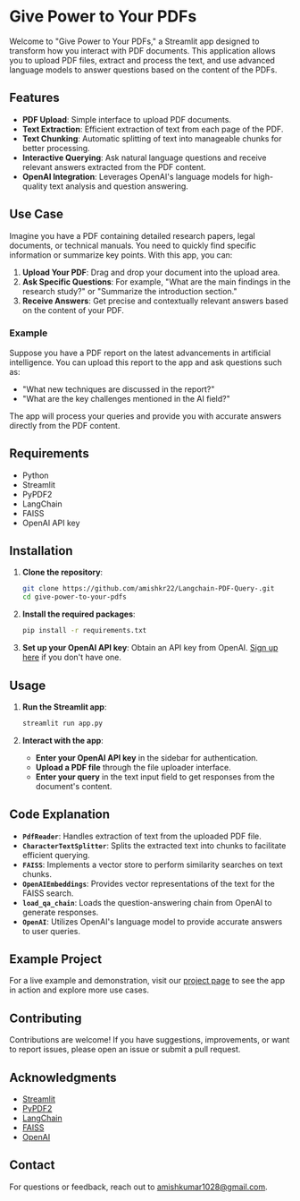 # Give Power to Your PDFs

Welcome to "Give Power to Your PDFs," a Streamlit app designed to transform how you interact with PDF documents. This application allows you to upload PDF files, extract and process the text, and use advanced language models to answer questions based on the content of the PDFs.

## Features

- **PDF Upload**: Simple interface to upload PDF documents.
- **Text Extraction**: Efficient extraction of text from each page of the PDF.
- **Text Chunking**: Automatic splitting of text into manageable chunks for better processing.
- **Interactive Querying**: Ask natural language questions and receive relevant answers extracted from the PDF content.
- **OpenAI Integration**: Leverages OpenAI's language models for high-quality text analysis and question answering.

## Use Case

Imagine you have a PDF containing detailed research papers, legal documents, or technical manuals. You need to quickly find specific information or summarize key points. With this app, you can:

1. **Upload Your PDF**: Drag and drop your document into the upload area.
2. **Ask Specific Questions**: For example, "What are the main findings in the research study?" or "Summarize the introduction section."
3. **Receive Answers**: Get precise and contextually relevant answers based on the content of your PDF.

### Example

Suppose you have a PDF report on the latest advancements in artificial intelligence. You can upload this report to the app and ask questions such as:

- "What new techniques are discussed in the report?"
- "What are the key challenges mentioned in the AI field?"

The app will process your queries and provide you with accurate answers directly from the PDF content.

## Requirements

- Python
- Streamlit
- PyPDF2
- LangChain
- FAISS
- OpenAI API key

## Installation

1. **Clone the repository**:
    ```bash
    git clone https://github.com/amishkr22/Langchain-PDF-Query-.git
    cd give-power-to-your-pdfs
    ```

2. **Install the required packages**:
    ```bash
    pip install -r requirements.txt
    ```

3. **Set up your OpenAI API key**: Obtain an API key from OpenAI. [Sign up here](https://platform.openai.com/signup) if you don't have one.

## Usage

1. **Run the Streamlit app**:
    ```bash
    streamlit run app.py
    ```

2. **Interact with the app**:
    - **Enter your OpenAI API key** in the sidebar for authentication.
    - **Upload a PDF file** through the file uploader interface.
    - **Enter your query** in the text input field to get responses from the document's content.

## Code Explanation

- **`PdfReader`**: Handles extraction of text from the uploaded PDF file.
- **`CharacterTextSplitter`**: Splits the extracted text into chunks to facilitate efficient querying.
- **`FAISS`**: Implements a vector store to perform similarity searches on text chunks.
- **`OpenAIEmbeddings`**: Provides vector representations of the text for the FAISS search.
- **`load_qa_chain`**: Loads the question-answering chain from OpenAI to generate responses.
- **`OpenAI`**: Utilizes OpenAI's language model to provide accurate answers to user queries.

## Example Project

For a live example and demonstration, visit our [project page](https://odqxdpghf5ykesctkyemwa.streamlit.app) to see the app in action and explore more use cases.

## Contributing

Contributions are welcome! If you have suggestions, improvements, or want to report issues, please open an issue or submit a pull request.

## Acknowledgments

- [Streamlit](https://streamlit.io/)
- [PyPDF2](https://github.com/py-pdf/PyPDF2)
- [LangChain](https://github.com/langchain/langchain)
- [FAISS](https://github.com/facebookresearch/faiss)
- [OpenAI](https://openai.com/)

## Contact

For questions or feedback, reach out to [amishkumar1028@gmail.com](mailto:amishkumar1028@gmail.com).

